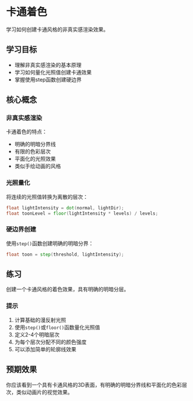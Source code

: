 # 卡通着色

学习如何创建卡通风格的非真实感渲染效果。

## 学习目标

- 理解非真实感渲染的基本原理
- 学习如何量化光照值创建卡通效果
- 掌握使用step函数创建硬边界

## 核心概念

### 非真实感渲染

卡通着色的特点：
- 明确的明暗分界线
- 有限的色彩层次
- 平面化的光照效果
- 类似手绘动画的风格

### 光照量化

将连续的光照值转换为离散的层次：
```glsl
float lightIntensity = dot(normal, lightDir);
float toonLevel = floor(lightIntensity * levels) / levels;
```

### 硬边界创建

使用`step()`函数创建明确的明暗分界：
```glsl
float toon = step(threshold, lightIntensity);
```

## 练习

创建一个卡通风格的着色效果，具有明确的明暗分层。

### 提示

1. 计算基础的漫反射光照
2. 使用`step()`或`floor()`函数量化光照值
3. 定义2-4个明暗层次
4. 为每个层次分配不同的颜色强度
5. 可以添加简单的轮廓线效果

## 预期效果

你应该看到一个具有卡通风格的3D表面，有明确的明暗分界线和平面化的色彩层次，类似动画片的视觉效果。